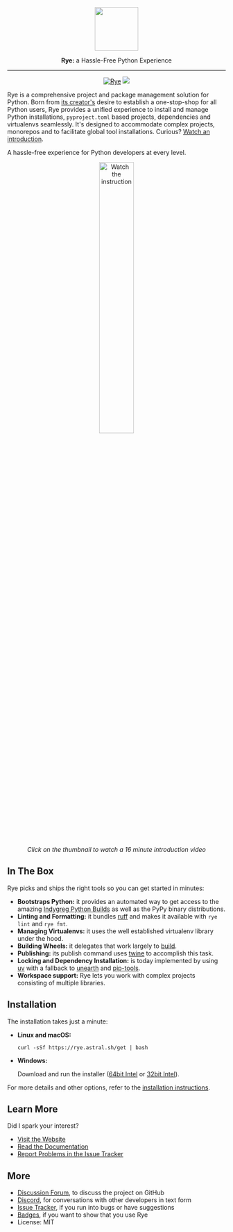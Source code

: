 <div align="center">
  <img src="docs/static/favicon.svg" width="100">
  <p><strong>Rye:</strong> a Hassle-Free Python Experience</p>
</div>

----
<div align="center">

[![Rye](https://img.shields.io/endpoint?url=https://raw.githubusercontent.com/astral-sh/rye/main/artwork/badge.json)](https://rye.astral.sh)
[![](https://dcbadge.vercel.app/api/server/drbkcdtSbg?style=flat)](https://discord.gg/drbkcdtSbg)

</div>

Rye is a comprehensive project and package management solution for Python.
Born from [its creator's](https://github.com/mitsuhiko) desire to establish a
one-stop-shop for all Python users, Rye provides a unified experience to install and manage Python
installations, `pyproject.toml` based projects, dependencies and virtualenvs
seamlessly.  It's designed to accommodate complex projects, monorepos and to
facilitate global tool installations.  Curious? [Watch an introduction](https://youtu.be/q99TYA7LnuA).

A hassle-free experience for Python developers at every level.

<div align="center">
  <a href="https://youtu.be/q99TYA7LnuA">
    <img src="https://img.youtube.com/vi/q99TYA7LnuA/hqdefault.jpg" alt="Watch the instruction" width="40%">
  </a>
  <p><em>Click on the thumbnail to watch a 16 minute introduction video</em></p>
</div>

## In The Box

Rye picks and ships the right tools so you can get started in minutes:

* **Bootstraps Python:** it provides an automated way to get access to the amazing [Indygreg Python Builds](https://github.com/indygreg/python-build-standalone/) as well as the PyPy binary distributions.
* **Linting and Formatting:** it bundles [ruff](https://github.com/astral-sh/ruff) and makes it available with `rye lint` and `rye fmt`.
* **Managing Virtualenvs:** it uses the well established virtualenv library under the hood.
* **Building Wheels:** it delegates that work largely to [build](https://pypi.org/project/build/).
* **Publishing:** its publish command uses [twine](https://pypi.org/project/twine/) to accomplish this task.
* **Locking and Dependency Installation:** is today implemented by using [uv](https://github.com/astral-sh/uv) with a fallback to [unearth](https://pypi.org/project/unearth/) and [pip-tools](https://github.com/jazzband/pip-tools/).
* **Workspace support:** Rye lets you work with complex projects consisting
  of multiple libraries.

## Installation

The installation takes just a minute:

* **Linux and macOS:**

    ```
    curl -sSf https://rye.astral.sh/get | bash
    ```

* **Windows:**

    Download and run the installer ([64bit Intel](https://github.com/astral-sh/rye/releases/latest/download/rye-x86_64-windows.exe) or [32bit Intel](https://github.com/astral-sh/rye/releases/latest/download/rye-x86-windows.exe)).

For more details and other options, refer to the [installation instructions](https://rye.astral.sh/guide/installation/).

## Learn More

Did I spark your interest?

* [Visit the Website](https://rye.astral.sh/)
* [Read the Documentation](https://rye.astral.sh/guide/)
* [Report Problems in the Issue Tracker](https://github.com/astral-sh/rye/issues)

## More

* [Discussion Forum](https://github.com/astral-sh/rye/discussions), to discuss the project
  on GitHub
* [Discord](https://discord.gg/drbkcdtSbg), for conversations with other developers in text form
* [Issue Tracker](https://github.com/astral-sh/rye/issues), if you run into bugs or have suggestions
* [Badges](https://rye.astral.sh/community/#badges), if you want to show that you use Rye
* License: MIT
